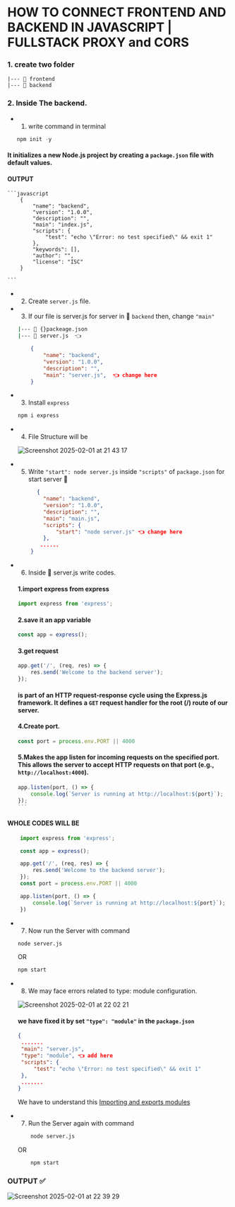 # HOW TO CONNECT FRONTEND AND BACKEND IN JAVASCRIPT | FULLSTACK PROXY and CORS

### 1. create two folder 

    |--- 📂 frontend
    |--- 📂 backend

### 2. Inside The backend.
 - 1. write command in terminal
 ```javascript
    npm init -y
 ```
 #### It initializes a new Node.js project by creating a `package.json` file with default values.

   #### OUTPUT

    ```javascript
        {
            "name": "backend",
            "version": "1.0.0",
            "description": "",
            "main": "index.js",
            "scripts": {
                "test": "echo \"Error: no test specified\" && exit 1"
            },
            "keywords": [],
            "author": "",
            "license": "ISC"
        }

    ```
 - 2. Create `server.js` file. 
 - 3. If our file is server.js for server in 📂 `backend` then, change `"main"`
    ```bash
    |--- 📄 {}packeage.json
    |--- 📄 server.js  👈 
    ```

    ```json
        {
            "name": "backend",
            "version": "1.0.0",
            "description": "",
            "main": "server.js",  👈 change here
        }    
    ```
 - 3. Install `express`

    ```bash
    npm i express
    ```
 - 4. File Structure will be
   
   ![Screenshot 2025-02-01 at 21 43 17](https://github.com/user-attachments/assets/dd4d0681-77ea-4f9d-8d72-cc9337c936c2)

 - 5. Write `"start": node server.js` inside `"scripts"` of `package.json` for start server 🎉
    ```json
          {
            "name": "backend",
            "version": "1.0.0",
            "description": "",
            "main": "main.js",
            "scripts": {
                "start": "node server.js" 👈 change here
            },
           ......
        }
    ```

 - 6. Inside 📄 server.js write codes.

    #### 1.import express from express
    ```javascript
    import express from 'express';
    ```

    #### 2.save it an app variable
    ```javascript
    const app = express();
    ```

    #### 3.get request
    ```javascript
    app.get('/', (req, res) => {
        res.send('Welcome to the backend server');
    });
    ```
    #### is part of an HTTP request-response cycle using the Express.js framework. It defines a `GET` request handler for the root (/) route of our server.

    #### 4.Create port.
    ```javascript
    const port = process.env.PORT || 4000
    ```

    #### 5.Makes the app listen for incoming requests on the specified port. This allows the server to accept HTTP requests on that port (e.g., ```http://localhost:4000```).
    ````javascript
    app.listen(port, () => {
        console.log(`Server is running at http://localhost:${port}`);
    });
    ```

#### WHOLE CODES WILL BE

```javascript
    import express from 'express';

    const app = express();

    app.get('/', (req, res) => {
        res.send('Welcome to the backend server');
    });
    const port = process.env.PORT || 4000

    app.listen(port, () => {
        console.log(`Server is running at http://localhost:${port}`);
    })

```

 - 7. Now run the Server with command
    ```bash
    node server.js
    ```
    OR
    ```bash
    npm start
    ```
 - 8. We may face errors related to type: module configuration.

   ![Screenshot 2025-02-01 at 22 02 21](https://github.com/user-attachments/assets/b081bfec-91df-446c-a149-587ff12a8f20)

   #### we have fixed it by set `"type": "module"` in the `package.json`
   ```json
   {
    .......
    "main": "server.js",
    "type": "module", 👈 add here
    "scripts": {
        "test": "echo \"Error: no test specified\" && exit 1"
    },
    .......
   }
   ```
   We have to understand this [Importing and exports modules](https://github.com/gurungnavin/backend-note/blob/main/notes/Lesson2.md#5-importing-and-exports-modules)

 - 7. Run the Server again with command
    ```bash
        node server.js
    ```
    OR
    ```bash
        npm start
    ```

 ### OUTPUT ✅ 

 ![Screenshot 2025-02-01 at 22 39 29](https://github.com/user-attachments/assets/abf75727-ab34-4447-b674-25e96456f352)
  

